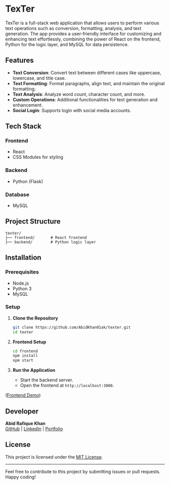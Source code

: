 # TexTer

TexTer is a full-stack web application that allows users to perform various text operations such as conversion, formatting, analysis, and text generation. The app provides a user-friendly interface for customizing and enhancing text effortlessly, combining the power of React on the frontend, Python for the logic layer, and MySQL for data persistence.

## Features

- **Text Conversion**: Convert text between different cases like uppercase, lowercase, and title case.
- **Text Formatting**: Format paragraphs, align text, and maintain the original formatting.
- **Text Analysis**: Analyze word count, character count, and more.
- **Custom Operations**: Additional functionalities for text generation and enhancement.
- **Social Login**: Supports login with social media accounts.

## Tech Stack

### Frontend
- React
- CSS Modules for styling

### Backend
- Python (Flask)

### Database
- MySQL 

## Project Structure

```plaintext
texter/
├── frontend/       # React frontend
├── backend/        # Python logic layer
```

## Installation

### Prerequisites
- Node.js
- Python 3
- MySQL

### Setup

1. **Clone the Repository**
   ```bash
   git clone https://github.com/AbidKhan01ak/texter.git
   cd texter
   ```

2. **Frontend Setup**
   ```bash
   cd frontend
   npm install
   npm start
   ```

3. **Run the Application**
   - Start the backend server.
   - Open the frontend at `http://localhost:3000`.



([Frontend Demo](https://texter-io.netlify.app/))

## Developer

**Abid Rafique Khan**  
[GitHub](https://github.com/AbidKhan01ak) | [LinkedIn](https://www.linkedin.com/in/abid-rafique-khan) | [Portfolio](https://your-portfolio-link.com)

## License

This project is licensed under the [MIT License](LICENSE).

---

Feel free to contribute to this project by submitting issues or pull requests. Happy coding!
